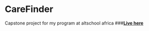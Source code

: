 # CareFinder
Capstone project for my program at altschool africa
###__[Live here]([https://nodeca.github.io/pica/demo/](https://carefinder-web.web.app/)https://carefinder-web.web.app/)__
